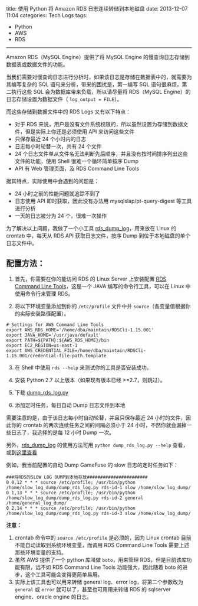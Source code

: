 title: 使用 Python 将 Amazon RDS 日志连续转储到本地磁盘
date: 2013-12-07 11:04
categories: Tech Logs
tags:
- Python
- AWS
- RDS
---

Amazon RDS（MySQL Engine）提供了将 MySQL Engine 的慢查询日志存储到数据表或数据文件的功能。

当我们需要对慢查询日志进行分析时，如果该日志是存储在数据表中的，就需要为其编写复杂的 SQL 语句来分析，带来的困扰是，第一编写 SQL 语句很麻烦，第二执行这些 SQL 会为数据库带来负载，所以请尽量将 RDS（MySQL Engine）的日志存储设置为数据文件（ `log_output = FILE`）。

而这些存储到数据文件中的 RDS Logs 又有以下特点：

-	对于 RDS 来说，用户是没有文件系统权限的，所以虽然设置为存储到数据文件，但是实际上你还是必须使用 API 来访问这些文件
-	只保存最近 24 个小时内的日志
-	日志每小时轮替一次，共有 24 个文件
-	24 个日志文件单从文件名无法判断先后顺序，并且没有按时间排序列出这些文件的功能，使用 Shell 很难一个循环简单按序 Dump
-	API 有 Web 管理页面，及 RDS Command Line Tools

据其特点，实际使用中会遇到的问题是：

-	24 小时之前的性能问题就追踪不到了
-	日志使用 API 即时获取，因此没有办法用 mysqlslap/pt-query-digest 等工具进行分析
-	一天的日志被分为 24 个，很难一次操作

为了解决以上问题，我做了一个小工具 [rds_dump_log](https://github.com/haiyangpeng/dump_rds_log)，用来放在 Linux 的 crontab 中，每天从 RDS API 获取日志文件，按序 Dump 到位于本地磁盘的单个日志文件中。

## 配置方法：

1.	首先，你需要在你的能访问 RDS 的 Linux Server 上安装配置 [RDS Command Line Tools](http://docs.aws.amazon.com/AmazonRDS/latest/CommandLineReference/StartCLI.html)，这是一个 JAVA 编写的命令行工具，可以在 Linux 中使用命令行来管理 RDS。

2.	将以下环境变量添加到你的 `/etc/profile` 文件中并 `source`（各变量值根据你的实际安装路径配置）。

```
# Settings for AWS Command Line Tools
export AWS_RDS_HOME='/home/dba/maintain/RDSCli-1.15.001'
export JAVA_HOME='/usr/java/default'
export PATH=${PATH}:${AWS_RDS_HOME}/bin
export EC2_REGION=us-east-1
export AWS_CREDENTIAL_FILE=/home/dba/maintain/RDSCli-1.15.001/credential-file-path.template
```

3.	在 Shell 中使用 `rds --help` 来测试你的工具是否安装成功。

4.	安装 Python 2.7 以上版本（如果现有版本已经 >=2.7，则跳过）。

5.	下载 [dump_rds_log.py](https://github.com/haiyangpeng/dump_rds_log/blob/master/dump_rds_log.py)

6.	添加定时任务，每日自动 Dump 日志文件到本地

需要注意的是，由于该日志每小时自动轮替，并且只保存最近 24 小时的文件，因此你的 crontab 的两次连续任务之间的间隔必须小于 24 小时，不然你就会漏掉一些日志了，我选择的是每 12 小时 Dump 一次。

另外，[rds_dump_log](https://github.com/haiyangpeng/dump_rds_log) 的使用方法可用 `python dump_rds_log.py --help` 查看，或到[这里查看](https://github.com/phang001/dump_rds_log/blob/master/README.md)

例如，我当前配置的自动 Dump GameFuse 的 slow 日志的定时任务如下：

```
###将RDS的SLOW LOG DUMP到本地存放#######################
0 0,12 * * * source /etc/profile; /usr/bin/python /home/slow_log_dump/dump_rds_log.py rds-id-1 slow /home/slow_log_dump/
0 1,13 * * * source /etc/profile; /usr/bin/python /home/slow_log_dump/dump_rds_log.py rds-id-2 general /home/general_log_dump/
0 2,14 * * * source /etc/profile; /usr/bin/python /home/slow_log_dump/dump_rds_log.py rds-id-3 slow /home/slow_log_dump/
```

**注意：**

1.	crontab 命令中的 `source /etc/profile` 是必须的，因为 Linux crontab 目前不能自动读取到系统环境变量，而调用 RDS Command Line Tools 需要上述那些环境变量的支持。
2.	虽然 AWS 提供了一个 python 库叫做 `boto`，用来管理 RDS，但是目前该库功能有限，远不如 RDS Command Line Tools 功能强大，因此随着 boto 的进步，这个工具可能会变得更简单易用。
3.	实际上该工具也可以用来转储 general log、error log，将第二个参数改为 `general` 或 `error` 就可以了，甚至也可用用来转储 RDS 的 sqlserver engine、oracle engine 的日志。
